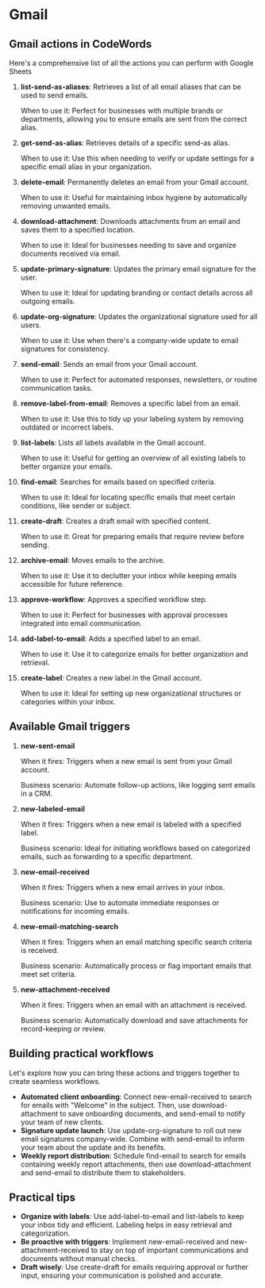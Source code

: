# Gmail

## Gmail actions in CodeWords

Here's a comprehensive list of all the actions you can perform with Google Sheets&#x20;

1.  **list-send-as-aliases**: Retrieves a list of all email aliases that can be used to send emails.

    When to use it: Perfect for businesses with multiple brands or departments, allowing you to ensure emails are sent from the correct alias.
2.  **get-send-as-alias**: Retrieves details of a specific send-as alias.

    When to use it: Use this when needing to verify or update settings for a specific email alias in your organization.
3.  **delete-email**: Permanently deletes an email from your Gmail account.

    When to use it: Useful for maintaining inbox hygiene by automatically removing unwanted emails.
4.  **download-attachment**: Downloads attachments from an email and saves them to a specified location.

    When to use it: Ideal for businesses needing to save and organize documents received via email.
5.  **update-primary-signature**: Updates the primary email signature for the user.

    When to use it: Ideal for updating branding or contact details across all outgoing emails.
6.  **update-org-signature**: Updates the organizational signature used for all users.

    When to use it: Use when there's a company-wide update to email signatures for consistency.
7.  **send-email**: Sends an email from your Gmail account.

    When to use it: Perfect for automated responses, newsletters, or routine communication tasks.
8.  **remove-label-from-email**: Removes a specific label from an email.

    When to use it: Use this to tidy up your labeling system by removing outdated or incorrect labels.
9.  **list-labels**: Lists all labels available in the Gmail account.

    When to use it: Useful for getting an overview of all existing labels to better organize your emails.
10. **find-email**: Searches for emails based on specified criteria.

    When to use it: Ideal for locating specific emails that meet certain conditions, like sender or subject.
11. **create-draft**: Creates a draft email with specified content.

    When to use it: Great for preparing emails that require review before sending.
12. **archive-email**: Moves emails to the archive.

    When to use it: Use it to declutter your inbox while keeping emails accessible for future reference.
13. **approve-workflow**: Approves a specified workflow step.

    When to use it: Perfect for businesses with approval processes integrated into email communication.
14. **add-label-to-email**: Adds a specified label to an email.

    When to use it: Use it to categorize emails for better organization and retrieval.
15. **create-label**: Creates a new label in the Gmail account.

    When to use it: Ideal for setting up new organizational structures or categories within your inbox.

## Available Gmail triggers

1.  **new-sent-email**

    When it fires: Triggers when a new email is sent from your Gmail account.

    Business scenario: Automate follow-up actions, like logging sent emails in a CRM.
2.  **new-labeled-email**

    When it fires: Triggers when a new email is labeled with a specified label.

    Business scenario: Ideal for initiating workflows based on categorized emails, such as forwarding to a specific department.
3.  **new-email-received**

    When it fires: Triggers when a new email arrives in your inbox.

    Business scenario: Use to automate immediate responses or notifications for incoming emails.
4.  **new-email-matching-search**

    When it fires: Triggers when an email matching specific search criteria is received.

    Business scenario: Automatically process or flag important emails that meet set criteria.
5.  **new-attachment-received**

    When it fires: Triggers when an email with an attachment is received.

    Business scenario: Automatically download and save attachments for record-keeping or review.

## Building practical workflows

Let's explore how you can bring these actions and triggers together to create seamless workflows.

* **Automated client onboarding**: Connect new-email-received to search for emails with "Welcome" in the subject. Then, use download-attachment to save onboarding documents, and send-email to notify your team of new clients.
* **Signature update launch**: Use update-org-signature to roll out new email signatures company-wide. Combine with send-email to inform your team about the update and its benefits.
* **Weekly report distribution**: Schedule find-email to search for emails containing weekly report attachments, then use download-attachment and send-email to distribute them to stakeholders.

## Practical tips

* **Organize with labels**: Use add-label-to-email and list-labels to keep your inbox tidy and efficient. Labeling helps in easy retrieval and categorization.
* **Be proactive with triggers**: Implement new-email-received and new-attachment-received to stay on top of important communications and documents without manual checks.
* **Draft wisely**: Use create-draft for emails requiring approval or further input, ensuring your communication is polished and accurate.
